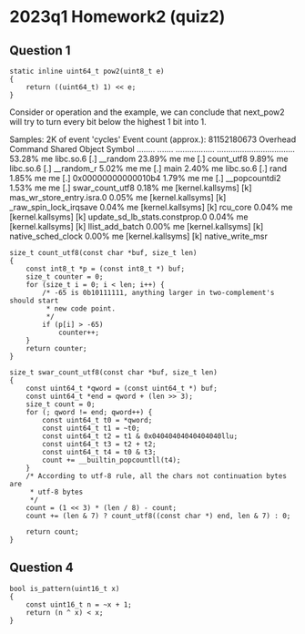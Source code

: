 # 2023q1 Homework2 (quiz2)

## Question 1

```
static inline uint64_t pow2(uint8_t e)
{
    return ((uint64_t) 1) << e;
}
```

Consider or operation and the example, we can conclude that
next_pow2 will try to turn every bit below the highest 1 bit
into 1.

Samples: 2K of event 'cycles'
Event count (approx.): 81152180673
Overhead  Command  Shared Object      Symbol
........  .......  .................  ..................................
    53.28%  me       libc.so.6          [.] __random
    23.89%  me       me                 [.] count_utf8
     9.89%  me       libc.so.6          [.] __random_r
     5.02%  me       me                 [.] main
     2.40%  me       libc.so.6          [.] rand
     1.85%  me       me                 [.] 0x00000000000010b4
     1.79%  me       me                 [.] __popcountdi2
     1.53%  me       me                 [.] swar_count_utf8
     0.18%  me       [kernel.kallsyms]  [k] mas_wr_store_entry.isra.0
     0.05%  me       [kernel.kallsyms]  [k] _raw_spin_lock_irqsave
     0.04%  me       [kernel.kallsyms]  [k] rcu_core
     0.04%  me       [kernel.kallsyms]  [k] update_sd_lb_stats.constprop.0
     0.04%  me       [kernel.kallsyms]  [k] llist_add_batch
     0.00%  me       [kernel.kallsyms]  [k] native_sched_clock
     0.00%  me       [kernel.kallsyms]  [k] native_write_msr
  

```
size_t count_utf8(const char *buf, size_t len)
{
    const int8_t *p = (const int8_t *) buf;
    size_t counter = 0;
    for (size_t i = 0; i < len; i++) {
        /* -65 is 0b10111111, anything larger in two-complement's should start
         * new code point.
         */
        if (p[i] > -65)
            counter++;
    }
    return counter;
}

size_t swar_count_utf8(const char *buf, size_t len)
{
    const uint64_t *qword = (const uint64_t *) buf;
    const uint64_t *end = qword + (len >> 3);
    size_t count = 0;
    for (; qword != end; qword++) {
        const uint64_t t0 = *qword;
        const uint64_t t1 = ~t0;
        const uint64_t t2 = t1 & 0x04040404040404040llu;
        const uint64_t t3 = t2 + t2;
        const uint64_t t4 = t0 & t3;
        count += __builtin_popcountll(t4);
    }
    /* According to utf-8 rule, all the chars not continuation bytes are
     * utf-8 bytes
     */
    count = (1 << 3) * (len / 8) - count;
    count += (len & 7) ? count_utf8((const char *) end, len & 7) : 0;

    return count;
}
```

## Question 4

```
bool is_pattern(uint16_t x)
{
    const uint16_t n = ~x + 1;
    return (n ^ x) < x;
}
```